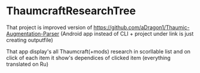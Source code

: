 # ThaumcraftResearchTree

That project is improved version of https://github.com/aDragon1/Thaumic-Augmentation-Parser (Android app instead of CLI + project under link is just creating outputfile)

That app display's all Thaumcraft(+mods) research in scorllable list and on click of each item it show's dependices of clicked item (everything translated on Ru)
